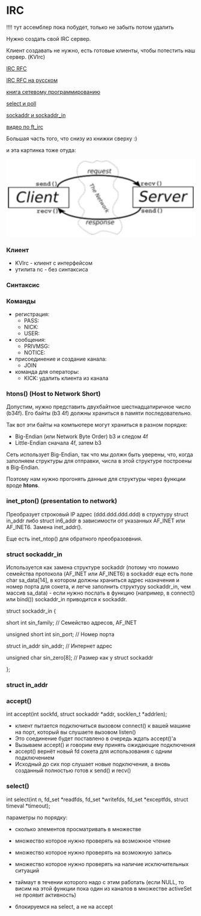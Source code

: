 # IRC

!!!! тут ассемблер пока побудет, только не забыть потом удалить

Нужно создать свой IRC сервер.

Клиент создавать не нужно, есть готовые клиенты, чтобы потестить наш сервер. (KVIrc)

[IRC RFC](https://datatracker.ietf.org/doc/html/rfc1459#page-48)

[IRC RFC на русском](https://www.lissyara.su/doc/rfc/rfc1459/)

[книга сетевому программированию](https://beej.us/guide/bgnet/translations/bgnet_A4_rus.pdf)

[select и poll](https://it.wikireading.ru/24833)

[sockaddr и sockaddr_in](https://www.russianblogs.com/article/8587603498/)

[видео по ft_irc](https://www.youtube.com/watch?v=I9o-oTdsMgI)

Большая часть того, что снизу из книжки сверху :)

и эта картинка тоже отуда:

![](img.png)

### Клиент

* KVIrc - клиент с интерфейсом
* утилита nc - без синтаксиса

### Синтаксис

### Команды

* регистрация:
  - PASS:
  - NICK:
  - USER:
* сообщения:
  - PRIVMSG: 
  - NOTICE:
* присоединение и создание канала:
  - JOIN
* команда для операторы:
  - KICK: удалить клиента из канала


### htons() (**H**ost **to** **N**etwork **S**hort)
Допустим, нужно представить двухбайтное шестнадцатиричное число (b34f). Его байты (b3 4f) должны храниться в памяти последовательно.

Так вот эти байты на компьютере могут храниться в разном порядке:
* Big-Endian (или Network Byte Order)
b3 и следом 4f
* Little-Endian
сначала 4f, затем b3

Сеть использует Big-Endian, так что мы должн быть уверены, что, когда заполняем структуры для отправки, 
числа в этой структуре построены в Big-Endian.

Поэтому нам нужно прогонять данные для структуры через функции вроде **htons**.

### inet_pton() (presentation to network)
Преобразует строковый IP адрес (ddd.ddd.ddd.ddd) в структуру struct in_addr либо struct in6_addr в зависимости от
указанных AF_INET или AF_INET6. Замена inet_addr().

Еще есть inet_ntop() для обратного преобразоввния.

### struct sockaddr_in

Используется как замена структуре sockaddr (потому что помимо семейства протокола (AF_INET или AF_INET6) в sockaddr еще есть поле char sa_data[14], в котором должны храниться адрес назначения и номер порта для сокета, и легче заполнить структуру sockaddr_in, чем массив sa_data) - если нужно послать в функцию (например, в connect() или bind()) sockaddr_in приводится к sockaddr.

struct sockaddr_in {

 short int sin_family; // Семейство адресов, AF_INET
 
 unsigned short int sin_port; // Номер порта
 
 struct in_addr sin_addr; // Интернет адрес
 
 unsigned char sin_zero[8]; // Размер как у struct sockaddr
 
};

### struct in_addr




### accept()
int accept(int sockfd, struct sockaddr *addr, socklen_t *addrlen); 

* клиент пытается подключиться вызовом connect() к вашей машине
на порт, который вы слушаете вызовом listen()
* Это соединение будет поставлено в очередь ждать accept()'а
* Вызываем accept() и говорим ему принять ожидающие подключения
* accept() вернёт новый fd сокета для использования с одним подключением
* Исходный до сих пор слушает новые подключения,
а вновь созданный полностью готов к send() и recv()


### select()
int select(int n, fd_set *readfds, fd_set *writefds, fd_set *exceptfds, struct timeval *timeout);

параметры по порядку:

* сколько элементов просматривать в множестве
* множество которое нужно проверять на возможное чтение
* множество которое нужно проверять на возможную запись
* множество которое нужно проверять на наличие исключительных ситуаций
* таймаут в течении которого надо с этим работать (если NULL, то висим на этой функции
  пока один из каналов в множестве activeSet не проявит активность)

* блокируемся на select, а не на accept